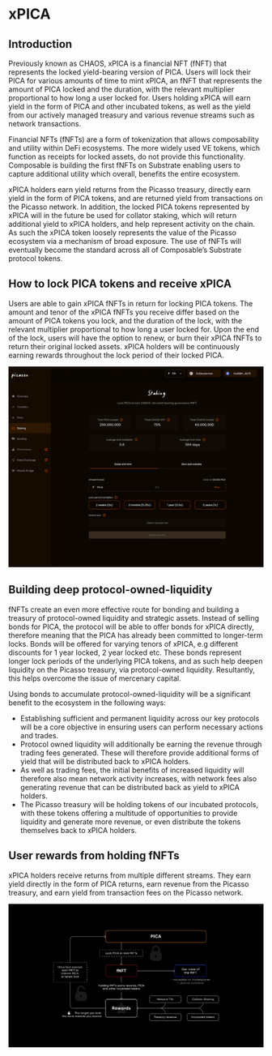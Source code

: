 # xPICA

## Introduction

Previously known as CHAOS, xPICA is a financial NFT (fNFT) that represents the locked yield-bearing version of PICA. 
Users will lock their PICA for various amounts of time to mint xPICA, 
an fNFT that represents the amount of PICA locked and the duration, 
with the relevant multiplier proportional to how long a user locked for. 
Users holding xPICA will earn yield in the form of PICA and other incubated tokens, 
as well as the yield from our actively managed treasury and various revenue streams such as network transactions.

Financial NFTs (fNFTs) are a form of tokenization that allows composability and utility within DeFi ecosystems. 
The more widely used VE tokens, which function as receipts for locked assets, do not provide this functionality. 
Composable is building the first fNFTs on Substrate enabling users to capture additional utility which overall, 
benefits the entire ecosystem. 

xPICA holders earn yield returns from the Picasso treasury, directly earn yield in the form of PICA tokens, 
and are returned yield from transactions on the Picasso network. 
In addition, the locked PICA tokens represented by xPICA will in the future be used for collator staking, 
which will return additional yield to xPICA holders, and help represent activity on the chain. 
As such the xPICA token loosely represents the value of the Picasso ecosystem via a mechanism of broad exposure. 
The use of fNFTs will eventually become the standard across all of Composable’s Substrate protocol tokens.

## How to lock PICA tokens and receive xPICA 

Users are able to gain xPICA fNFTs in return for locking PICA tokens. 
The amount and tenor of the xPICA fNFTs you receive differ based on the amount of PICA tokens you lock, 
and the duration of the lock, with the relevant multiplier proportional to how long a user locked for. Upon the end of 
the lock, users will have the option to renew, or burn their xPICA fNFTs to return their original locked assets. 
xPICA holders will be continuously earning rewards throughout the lock period of their locked PICA.


![how_to_xpica](./how-to-xpica.png)


## Building deep protocol-owned-liquidity

fNFTs create an even more effective route for bonding and building a treasury of protocol-owned liquidity and strategic 
assets. Instead of selling bonds for PICA, the protocol will be able to offer bonds for xPICA directly, therefore 
meaning that the PICA has already been committed to longer-term locks. Bonds will be offered for varying tenors of 
xPICA, e.g different discounts for 1 year locked, 2 year locked etc. These bonds represent longer lock periods of the 
underlying PICA tokens, and as such help deepen liquidity on the Picasso treasury, via protocol-owned liquidity. 
Resultantly, this helps overcome the issue of mercenary capital.

Using bonds to accumulate protocol-owned-liquidity will be a significant benefit to the ecosystem in the following ways:

* Establishing sufficient and permanent liquidity across our key protocols will be a core objective in ensuring users 
  can perform necessary actions and trades.
* Protocol owned liquidity will additionally be earning the revenue through trading fees generated. 
  These will therefore provide additional forms of yield that will be distributed back to xPICA holders.
* As well as trading fees, the initial benefits of increased liquidity will therefore also mean network activity 
  increases, with network fees also generating revenue that can be distributed back as yield to xPICA holders.
* The Picasso treasury will be holding tokens of our incubated protocols, with these tokens offering a multitude of 
  opportunities to provide liquidity and generate more revenue, or even distribute the tokens themselves back to xPICA holders.

## User rewards from holding fNFTs

xPICA holders receive returns from multiple different streams. They earn yield directly in the form of PICA returns, 
earn revenue from the Picasso treasury, and earn yield from transaction fees on the Picasso network.


![xpica_architecture](./xpica-architecture.png)
